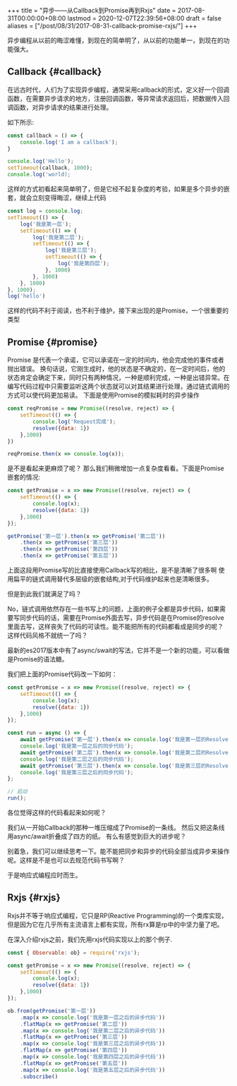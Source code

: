 +++
title = "异步——从Callback到Promise再到Rxjs"
date = 2017-08-31T00:00:00+08:00
lastmod = 2020-12-07T22:39:56+08:00
draft = false
aliases = ["/post/08/31/2017-08-31-callback-promise-rxjs/"]
+++

异步编程从以前的晦涩难懂，到现在的简单明了，从以前的功能单一，到现在的功能强大。

<!--more-->


## Callback {#callback}

在远古时代，人们为了实现异步编程，通常采用callback的形式，定义好一个回调函数，在需要异步请求的地方，注册回调函数，等异常请求返回后，把数据传入回调函数，对异步请求的结果进行处理。

如下所示:

```javascript
const callback = () => {
    console.log('I am a callback');
}

console.log('Hello');
setTimeout(callback, 1000);
console.log('world);
```

这样的方式初看起来简单明了，但是它经不起复杂度的考验，如果是多个异步的嵌套，就会立刻变得晦涩，继续上代码

```javascript
const log = console.log;
setTimeout(() => {
    log('我是第一层');
    setTimeout(() => {
        log('我是第二层');
        setTimeout(() => {
            log('我是第三层');
            setTimeout(() => {
                log('我是第四层');
            }, 1000)
        }, 1000)
    }, 1000)
}, 1000);
log('hello')
```

这样的代码不利于阅读，也不利于维护，接下来出现的是Promise，一个很重要的类型


## Promise {#promise}

Promise 是代表一个承诺，它可以承诺在一定的时间内，他会完成他的事件或者抛出错误。
换句话说，它刚生成时，他的状态是不确定的，在一定时间后，他的状态肯定会确定下来，同时只有两种情况，一种是顺利完成，一种是出错异常。在编写代码过程中只需要监听这两个状态就可以对其结果进行处理，通过链式调用的方式可以使代码更加易读。
下面是使用Promise的模拟耗时的异步操作

```javascript
const reqPromise = new Promise((resolve, reject) => {
    setTimeout(() => {
        console.log('Request完成');
        resolve({data: 1})
    },1000)
})

reqPromise.then(x => console.log(x));
```

是不是看起来更麻烦了呢？ 那么我们稍微增加一点复杂度看看。下面是Promise嵌套的情况:

```javascript
const getPromise = x => new Promise((resolve, reject) => {
    setTimeout(() => {
        console.log(x);
        resolve({data: 1})
    },1000)
});

getPromise('第一层').then(x => getPromise('第二层'))
    .then(x => getPromise('第三层'))
    .then(x => getPromise('第四层'))
    .then(x => getPromise('第五层'))
```

上面这段用Promise写的比直接使用Callback写的相比，是不是清晰了很多啊
使用扁平的链式调用替代多层级的嵌套结构,对于代码维护起来也是清晰很多。

但是到此我们就满足了吗？

No，链式调用依然存在一些书写上的问题，上面的例子全都是异步代码，如果需要写同步代码的话，需要在Promise外面去写，异步代码是在Promise的resolve里面去写，这样丧失了代码的可读性。能不能把所有的代码都看成是同步的呢？ 这样代码风格不就统一了吗？

最新的es2017版本中有了async/swait的写法，它并不是一个新的功能，可以看做是Promise的语法糖。

我们把上面的Promise代码改一下如何：

```javascript
const getPromise = x => new Promise((resolve, reject) => {
    setTimeout(() => {
        console.log(x);
        resolve({data: 1})
    },1000)
});

const run = async () => {
    await getPromise('第一层').then(x => console.log('我是第一层的Resolve'))
    console.log('我是第一层之后的同步代码');
    await getPromise('第二层').then(x => console.log('我是第二层的Resolve'))
    console.log('我是第二层之后的同步代码');
    await getPromise('第三层').then(x => console.log('我是第三层的Resolve'))
    console.log('我是第三层之后的同步代码');
};

// 启动
run();
```

各位觉得这样的代码看起来如何呢？

我们从一开始Callback的那种一堆压缩成了Promise的一条线。
然后又把这条线用async/await折叠成了四方的纸。
有么有感觉到巨大的进步呢？

别着急，我们可以继续思考一下。能不能把同步和异步的代码全部当成异步来操作呢。这样是不是也可以去规范代码书写啊？

于是响应式编程应时而生。


## Rxjs {#rxjs}

Rxjs并不等于响应式编程，它只是RP(Reactive Programming)的一个类库实现，但是因为它在几乎所有主流语言上都有实现，所有rx算是rp中的中坚力量了吧。

在深入介绍rxjs之前，我们先用rxjs代码实现以上的那个例子.

```javascript
const { Observable: ob} = require('rxjs');

const getPromise = x => new Promise((resolve, reject) => {
    setTimeout(() => {
        console.log(x);
        resolve({data: 1})
    },1000)
});

ob.from(getPromise('第一层'))
    .map(x => console.log('我是第一层之后的异步代码'))
    .flatMap(x => getPromise('第二层'))
    .map(x => console.log('我是第二层之后的异步代码'))
    .flatMap(x => getPromise('第三层'))
    .map(x => console.log('我是第三层之后的异步代码'))
    .flatMap(x => getPromise('第四层'))
    .map(x => console.log('我是第四层之后的异步代码'))
    .flatMap(x => getPromise('第五层'))
    .map(x => console.log('我是第五层之后的异步代码'))
    .subscribe()
```
